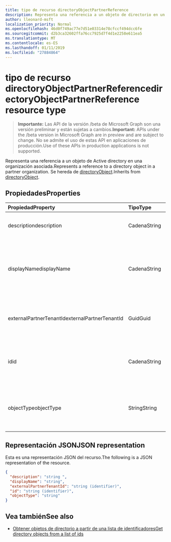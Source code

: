 ```yaml
---
title: tipo de recurso directoryObjectPartnerReference
description: Representa una referencia a un objeto de directorio en un inquilino de socio. Se hereda de directoryObject.
author: lleonard-msft
localization_priority: Normal
ms.openlocfilehash: 46d0f749ac77e7d51e03314e78cfccf494dcc6fe
ms.sourcegitcommit: d2b3ca32602ffa76cc7925d7f4d1e2258e611ea5
ms.translationtype: MT
ms.contentlocale: es-ES
ms.lasthandoff: 01/11/2019
ms.locfileid: "27884864"
---
```

# <a name="directoryobjectpartnerreference-resource-type"></a><span data-ttu-id="f7961-104">tipo de recurso directoryObjectPartnerReference</span><span class="sxs-lookup"><span data-stu-id="f7961-104">directoryObjectPartnerReference resource type</span></span>

> <span data-ttu-id="f7961-105">**Importante:** Las API de la versión /beta de Microsoft Graph son una versión preliminar y están sujetas a cambios.</span><span class="sxs-lookup"><span data-stu-id="f7961-105">**Important:** APIs under the /beta version in Microsoft Graph are in preview and are subject to change.</span></span> <span data-ttu-id="f7961-106">No se admite el uso de estas API en aplicaciones de producción.</span><span class="sxs-lookup"><span data-stu-id="f7961-106">Use of these APIs in production applications is not supported.</span></span>

<span data-ttu-id="f7961-107">Representa una referencia a un objeto de Active directory en una organización asociada.</span><span class="sxs-lookup"><span data-stu-id="f7961-107">Represents a reference to a directory object in a partner organization.</span></span> <span data-ttu-id="f7961-108">Se hereda de [directoryObject](directoryobject.md?view=graph-rest-beta).</span><span class="sxs-lookup"><span data-stu-id="f7961-108">Inherits from [directoryObject](directoryobject.md?view=graph-rest-beta).</span></span>

## <a name="properties"></a><span data-ttu-id="f7961-109">Propiedades</span><span class="sxs-lookup"><span data-stu-id="f7961-109">Properties</span></span>

| <span data-ttu-id="f7961-110">Propiedad</span><span class="sxs-lookup"><span data-stu-id="f7961-110">Property</span></span> | <span data-ttu-id="f7961-111">Tipo</span><span class="sxs-lookup"><span data-stu-id="f7961-111">Type</span></span> | <span data-ttu-id="f7961-112">Descripción</span><span class="sxs-lookup"><span data-stu-id="f7961-112">Description</span></span> |
|:---------------|:--------|:----------|
|<span data-ttu-id="f7961-113">description</span><span class="sxs-lookup"><span data-stu-id="f7961-113">description</span></span>|<span data-ttu-id="f7961-114">Cadena</span><span class="sxs-lookup"><span data-stu-id="f7961-114">String</span></span>| <span data-ttu-id="f7961-115">Descripción del objeto devuelto.</span><span class="sxs-lookup"><span data-stu-id="f7961-115">Description of the object returned.</span></span> <span data-ttu-id="f7961-116">Solo lectura.</span><span class="sxs-lookup"><span data-stu-id="f7961-116">Read-only.</span></span> |
|<span data-ttu-id="f7961-117">displayName</span><span class="sxs-lookup"><span data-stu-id="f7961-117">displayName</span></span>|<span data-ttu-id="f7961-118">Cadena</span><span class="sxs-lookup"><span data-stu-id="f7961-118">String</span></span>| <span data-ttu-id="f7961-119">Nombre del objeto de Active directory que se devuelve, al igual que el grupo o la aplicación.</span><span class="sxs-lookup"><span data-stu-id="f7961-119">Name of directory object being returned, like group or application.</span></span> <span data-ttu-id="f7961-120">Solo lectura.</span><span class="sxs-lookup"><span data-stu-id="f7961-120">Read-only.</span></span> |
|<span data-ttu-id="f7961-121">externalPartnerTenantId</span><span class="sxs-lookup"><span data-stu-id="f7961-121">externalPartnerTenantId</span></span>|<span data-ttu-id="f7961-122">Guid</span><span class="sxs-lookup"><span data-stu-id="f7961-122">Guid</span></span>| <span data-ttu-id="f7961-123">El identificador de inquilino para el inquilino de socio.</span><span class="sxs-lookup"><span data-stu-id="f7961-123">The tenant identifier for the partner tenant.</span></span> <span data-ttu-id="f7961-124">Solo lectura.</span><span class="sxs-lookup"><span data-stu-id="f7961-124">Read-only.</span></span> |
|<span data-ttu-id="f7961-125">id</span><span class="sxs-lookup"><span data-stu-id="f7961-125">id</span></span>|<span data-ttu-id="f7961-126">Cadena</span><span class="sxs-lookup"><span data-stu-id="f7961-126">String</span></span>| <span data-ttu-id="f7961-127">El identificador único para el recurso.</span><span class="sxs-lookup"><span data-stu-id="f7961-127">The unique identifier for the resource.</span></span> <span data-ttu-id="f7961-128">Heredado de [directoryObject](directoryobject.md?view=graph-rest-beta).</span><span class="sxs-lookup"><span data-stu-id="f7961-128">Inherited from [directoryObject](directoryobject.md?view=graph-rest-beta).</span></span> <span data-ttu-id="f7961-129">Solo lectura.</span><span class="sxs-lookup"><span data-stu-id="f7961-129">Read-only.</span></span> |
|<span data-ttu-id="f7961-130">objectType</span><span class="sxs-lookup"><span data-stu-id="f7961-130">objectType</span></span>|<span data-ttu-id="f7961-131">String</span><span class="sxs-lookup"><span data-stu-id="f7961-131">String</span></span>| <span data-ttu-id="f7961-132">El tipo del objeto que se hace referencia en el inquilino de socio.</span><span class="sxs-lookup"><span data-stu-id="f7961-132">The type of the referenced object in the partner tenant.</span></span> <span data-ttu-id="f7961-133">Solo lectura.</span><span class="sxs-lookup"><span data-stu-id="f7961-133">Read-only.</span></span> |

## <a name="json-representation"></a><span data-ttu-id="f7961-134">Representación JSON</span><span class="sxs-lookup"><span data-stu-id="f7961-134">JSON representation</span></span>

<span data-ttu-id="f7961-135">Esta es una representación JSON del recurso.</span><span class="sxs-lookup"><span data-stu-id="f7961-135">The following is a JSON representation of the resource.</span></span>

<!-- {
  "blockType": "resource",
  "keyProperty": "id",
  "@odata.type": "microsoft.graph.directoryObjectPartnerReference"
}-->

```json
{
  "description": "string ",
  "displayName": "string",
  "externalPartnerTenantId": "string (identifier)",
  "id": "string (identifier)",
  "objectType": "string"
}
```

## <a name="see-also"></a><span data-ttu-id="f7961-136">Vea también</span><span class="sxs-lookup"><span data-stu-id="f7961-136">See also</span></span>

- [<span data-ttu-id="f7961-137">Obtener objetos de directorio a partir de una lista de identificadores</span><span class="sxs-lookup"><span data-stu-id="f7961-137">Get directory objects from a list of ids</span></span>](/graph/api/directoryobject-getbyids?view=graph-rest-beta)

<!-- uuid: fbec8cd7-cfe4-431d-87fc-d102cd2841a4
2018-12-06 02:01:30 UTC -->
<!-- {
  "type": "#page.annotation",
  "description": "directoryObjectPartnerReference resource",
  "keywords": "",
  "section": "documentation",
  "tocPath": ""
}-->
